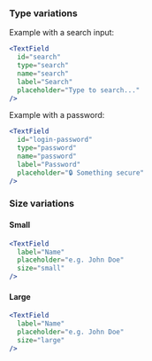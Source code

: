 ### Type variations

Example with a search input:

```jsx
<TextField
  id="search"
  type="search"
  name="search"
  label="Search"
  placeholder="Type to search..."
/>
```

Example with a password:

```jsx
<TextField
  id="login-password"
  type="password"
  name="password"
  label="Password"
  placeholder="🔒 Something secure"
/>
```

### Size variations

#### Small

```jsx
<TextField
  label="Name"
  placeholder="e.g. John Doe"
  size="small"
/>
```

#### Large

```jsx
<TextField
  label="Name"
  placeholder="e.g. John Doe"
  size="large"
/>
```
